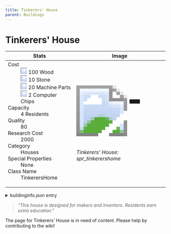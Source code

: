 ```yaml
---
title: Tinkerers' House
parent: Buildings
---
```

# Tinkerers' House

[//]: # (Pre-generated content)
<table><thead><tr><th>Stats</th><th>Image</th></tr></thead><tbody><tr><td><dl><dt>Cost</dt><dd><div class="resource-icon"><img style="object-position: -637px -751px;" src="https://tfe2-wiki.github.io/assets/sprites.png"></div> 100 Wood<br><div class="resource-icon"><img style="object-position: -637px -737px;" src="https://tfe2-wiki.github.io/assets/sprites.png"></div> 10 Stone<br><div class="resource-icon"><img style="object-position: -795px -761px;" src="https://tfe2-wiki.github.io/assets/sprites.png"></div> 20 Machine Parts<br><div class="resource-icon"><img style="object-position: -526px -523px;" src="https://tfe2-wiki.github.io/assets/sprites.png"></div> 2 Computer Chips</dd><dt>Capacity</dt><dd>4 Residents</dd><dt>Quality</dt><dd>80</dd><dt>Research Cost</dt><dd>2000</dd><dt>Category</dt><dd>Houses</dd><dt>Special Properties</dt><dd>None</dd><dt>Class Name</dt><dd>TinkerersHome</dd></dl></td><td><style>.building-image {width: 200px;height: 200px;overflow: hidden;position: relative;}.building-image img {image-rendering: pixelated;object-fit: none;transform: scale(10);transform-origin: left top;position: absolute;left: 0;top: 0;}.resource-image {width: 200px;height: 200px;overflow: hidden;position: relative;}.resource-image img {image-rendering: pixelated;object-fit: none;transform: scale(20);transform-origin: left top;position: absolute;left: 0;top: 0;}.building-icon {width: 20px;height: 20px;overflow: hidden;position: relative;display: inline-block;}.building-icon img {image-rendering: pixelated;object-fit: none;transform: scale(1);transform-origin: left top;position: absolute;left: 0;top: 0;}.resource-icon {width: 20px;height: 20px;overflow: hidden;position: relative;display: inline-block;}.resource-icon img {image-rendering: pixelated;object-fit: none;transform: scale(2);transform-origin: left top;position: absolute;left: 0;top: 0;}</style><div class="building-image"><img style="object-position: -929px -937px;" src="https://tfe2-wiki.github.io/assets/sprites.png" alt="Tinkerers' House Back"><img style="object-position: -907px -937px;" src="https://tfe2-wiki.github.io/assets/sprites.png" alt="Tinkerers' House"></div><i>Tinkerers' House: spr_tinkerershome</i></td></tr></tbody></table><details><summary>buildinginfo.json entry</summary>```json{  "className": "TinkerersHome",  "food": 0,  "wood": 100,  "stone": 10,  "machineParts": 20,  "refinedMetal": 0,  "computerChips": 2,  "knowledge": 2000,  "category": "Houses",  "unlockedByDefault": false,  "specialInfo": [],  "residents": 4,  "quality": 80}```</details><blockquote><i>"This house is designed for makers and inventors. Residents earn extra education."</i></blockquote>

The page for Tinkerers' House is in need of content. Please help by contributing to the wiki!

